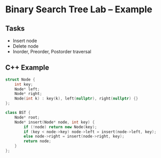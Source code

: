# Binary Search Tree Lab – Example

## Tasks
- Insert node
- Delete node
- Inorder, Preorder, Postorder traversal

## C++ Example
```cpp
struct Node {
    int key;
    Node* left;
    Node* right;
    Node(int k) : key(k), left(nullptr), right(nullptr) {}
};

class BST {
    Node* root;
    Node* insert(Node* node, int key) {
        if (!node) return new Node(key);
        if (key < node->key) node->left = insert(node->left, key);
        else node->right = insert(node->right, key);
        return node;
    }
};
```
